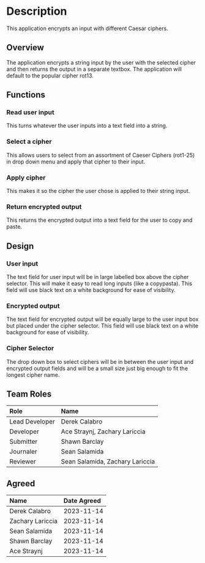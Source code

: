 # Description
This application encrypts an input with different Caesar ciphers.

## Overview
The application encrypts a string input by the user with the selected cipher and then returns the output in a separate textbox. The application will default to the popular cipher rot13.

## Functions
### Read user input 
This turns whatever the user inputs into a text field into a string. 

### Select a cipher
This allows users to select from an assortment of Caeser Ciphers (rot1-25) in drop down menu and apply that cipher to their input.

### Apply cipher
This makes it so the cipher the user chose is applied to their string input.

### Return encrypted output
This returns the encrypted output into a text field for the user to copy and paste.

## Design
### User input
The text field for user input will be in large labelled box above the cipher selector. This will make it easy to read long inputs (like a copypasta). This field will use black text on a white background for ease of visibility.

### Encrypted output
The text field for encrypted output will be equally large to the user input box but placed under the cipher selector. This field will use black text on a white background for ease of visibility.

### Cipher Selector
The drop down box to select ciphers will be in between the user input and encrypted output fields and will be a small size just big enough to fit the longest cipher name.

## Team Roles
| Role           | Name             |
| :---           | :---             |
| Lead Developer | Derek Calabro    |
| Developer      | Ace Straynj, Zachary Lariccia      |
| Submitter      | Shawn Barclay    |
| Journaler      | Sean Salamida    |
| Reviewer       | Sean Salamida, Zachary Lariccia    |

## Agreed
| Name             | Date Agreed |
| :---             | :---        |
| Derek Calabro    | 2023-11-14  |
| Zachary Lariccia | 2023-11-14  |
| Sean Salamida    | 2023-11-14  |
| Shawn Barclay    | 2023-11-14  |
| Ace Straynj      | 2023-11-14  |
